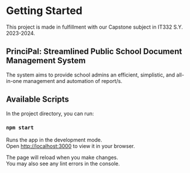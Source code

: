 # Getting Started
This project is made in fulfillment with our Capstone subject in IT332 S.Y. 2023-2024.

## PrinciPal: Streamlined Public School Document Management System
The system aims to provide school admins an efficient, simplistic, and all-in-one management and automation of report/s.

## Available Scripts

In the project directory, you can run:

### `npm start`

Runs the app in the development mode.\
Open [http://localhost:3000](http://localhost:3000) to view it in your browser.

The page will reload when you make changes.\
You may also see any lint errors in the console.
